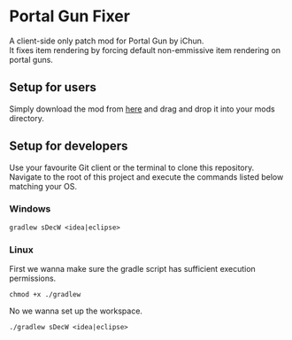 # Portal Gun Fixer 
A client-side only patch mod for Portal Gun by iChun.  
It fixes item rendering by forcing default non-emmissive item rendering on portal guns.
## Setup for users 
Simply download the mod from [here](https://minecraft.curseforge.com/projects/portal-gun-fixer) and drag and drop it into your mods directory.   
## Setup for developers
Use your favourite Git client or the terminal to clone this repository.   
Navigate to the root of this project and execute the commands listed below matching your OS.   
### Windows
```BATCH
gradlew sDecW <idea|eclipse>
```
### Linux
First we wanna make sure the gradle script has sufficient execution permissions.   
```SH
chmod +x ./gradlew
```
No we wanna set up the workspace.   
```SH
./gradlew sDecW <idea|eclipse>
```
